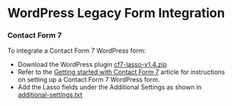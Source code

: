 <h1>WordPress Legacy Form Integration</h1>

<h3><a name="cf7-plugin">Contact Form 7</a></h3>
<p>To integrate a Contact Form 7 WordPress form:</p>
<ul>
<li>Download the WordPress plugin <a href="https://github.com/eci-lasso/wp-plugin/tree/main/Legacy%20Contact%20Form%207%20Plugin/cf7-lasso-v1.4.zip" download>cf7-lasso-v1.4.zip</a></li>
<li>Refer to the <a href="https://contactform7.com/getting-started-with-contact-form-7/" target="_blank">Getting started with Contact Form 7</a> article for instructions on setting up a Contact Form 7 WordPress form.</li>
<li>Add the Lasso fields under the Additional Settings as shown in <a href="https://github.com/eci-lasso/wp-plugin/blob/main/Legacy%20Contact%20Form%207%20Plugin/additional-settings.txt" target="_blank">additional-settings.txt</a></li>
</ul>
